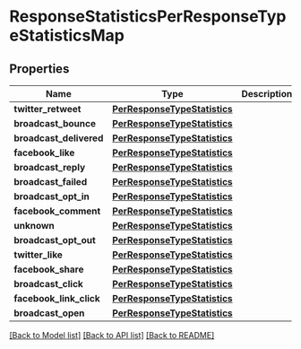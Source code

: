 # ResponseStatisticsPerResponseTypeStatisticsMap

## Properties
Name | Type | Description | Notes
------------ | ------------- | ------------- | -------------
**twitter_retweet** | [**PerResponseTypeStatistics**](PerResponseTypeStatistics.md) |  | [optional] 
**broadcast_bounce** | [**PerResponseTypeStatistics**](PerResponseTypeStatistics.md) |  | [optional] 
**broadcast_delivered** | [**PerResponseTypeStatistics**](PerResponseTypeStatistics.md) |  | [optional] 
**facebook_like** | [**PerResponseTypeStatistics**](PerResponseTypeStatistics.md) |  | [optional] 
**broadcast_reply** | [**PerResponseTypeStatistics**](PerResponseTypeStatistics.md) |  | [optional] 
**broadcast_failed** | [**PerResponseTypeStatistics**](PerResponseTypeStatistics.md) |  | [optional] 
**broadcast_opt_in** | [**PerResponseTypeStatistics**](PerResponseTypeStatistics.md) |  | [optional] 
**facebook_comment** | [**PerResponseTypeStatistics**](PerResponseTypeStatistics.md) |  | [optional] 
**unknown** | [**PerResponseTypeStatistics**](PerResponseTypeStatistics.md) |  | [optional] 
**broadcast_opt_out** | [**PerResponseTypeStatistics**](PerResponseTypeStatistics.md) |  | [optional] 
**twitter_like** | [**PerResponseTypeStatistics**](PerResponseTypeStatistics.md) |  | [optional] 
**facebook_share** | [**PerResponseTypeStatistics**](PerResponseTypeStatistics.md) |  | [optional] 
**broadcast_click** | [**PerResponseTypeStatistics**](PerResponseTypeStatistics.md) |  | [optional] 
**facebook_link_click** | [**PerResponseTypeStatistics**](PerResponseTypeStatistics.md) |  | [optional] 
**broadcast_open** | [**PerResponseTypeStatistics**](PerResponseTypeStatistics.md) |  | [optional] 

[[Back to Model list]](../README.md#documentation-for-models) [[Back to API list]](../README.md#documentation-for-api-endpoints) [[Back to README]](../README.md)


